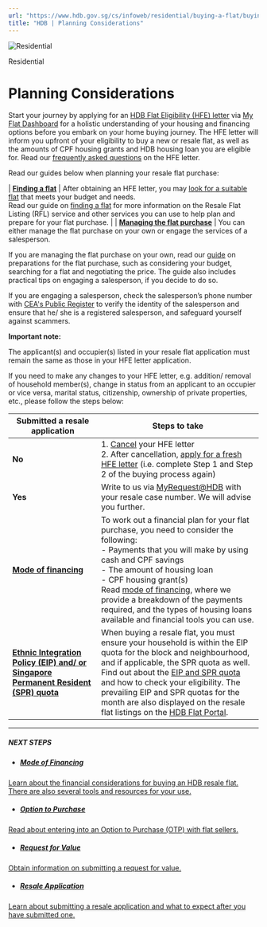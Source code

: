 ```yaml
---
url: "https://www.hdb.gov.sg/cs/infoweb/residential/buying-a-flat/buying-procedure-for-resale-flats/plan-source-and-contract/planning-considerations"
title: "HDB | Planning Considerations"
---
```


![Residential](https://www.hdb.gov.sg/cs/infoweb/-/media/HDBContent/Images/General/residential-masthead.jpg)

Residential


# Planning Considerations

Start your journey by applying for an [HDB Flat Eligibility (HFE) letter](https://www.hdb.gov.sg/cs/infoweb/residential/buying-a-flat/understanding-your-eligibility-and-housing-loan-options/application-for-an-hdb-flat-eligibility-hfe-letter) via [My Flat Dashboard](https://services2.hdb.gov.sg/web/bp28/TimeLine/my-flat-dashboard) for a holistic understanding of your housing and financing options before you embark on your home buying journey. The HFE letter will inform you upfront of your eligibility to buy a new or resale flat, as well as the amounts of CPF housing grants and HDB housing loan you are eligible for. Read our [frequently asked questions](https://www.hdb.gov.sg/cs/infoweb/hdb-flat-portal/HFE/get-help) on the HFE letter.

Read our guides below when planning your resale flat purchase:

| **[Finding a flat](https://www.hdb.gov.sg/cs/infoweb/residential/buying-a-flat/finding-a-flat?anchor=resale-flat)** | After obtaining an HFE letter, you may [look for a suitable flat](https://homes.hdb.gov.sg/home/finding-a-flat) that meets your budget and needs.<br>Read our guide on [finding a flat](https://www.hdb.gov.sg/cs/infoweb/residential/buying-a-flat/finding-a-flat?anchor=resale-flat) for more information on the Resale Flat Listing (RFL) service and other services you can use to help plan and prepare for your flat purchase. |
| **[Managing the flat purchase](https://www.hdb.gov.sg/cs/infoweb/residential/buying-a-flat/buying-procedure-for-resale-flats/plan-source-and-contract/planning-considerations/managing-the-flat-purchase)** | You can either manage the flat purchase on your own or engage the services of a salesperson.

If you are managing the flat purchase on your own, read our [guide](https://www.hdb.gov.sg/cs/infoweb/residential/buying-a-flat/buying-procedure-for-resale-flats/plan-source-and-contract/planning-considerations/managing-the-flat-purchase) on preparations for the flat purchase, such as considering your budget, searching for a flat and negotiating the price. The guide also includes practical tips on engaging a salesperson, if you decide to do so.

If you are engaging a salesperson, check the salesperson’s phone number with [CEA's Public Register](https://www.cea.gov.sg/aceas/public-register) to verify the identity of the salesperson and ensure that he/ she is a registered salesperson, and safeguard yourself against scammers.

**Important note:**

The applicant(s) and occupier(s) listed in your resale flat application must remain the same as those in your HFE letter application.

If you need to make any changes to your HFE letter, e.g. addition/ removal of household member(s), change in status from an applicant to an occupier or vice versa, marital status, citizenship, ownership of private properties, etc., please follow the steps below:

| Submitted a resale application | Steps to take |
| --- | --- |
| **No** | 1. [Cancel](https://services2.hdb.gov.sg/web/bp27/HFEeService/cancel) your HFE letter<br>2. After cancellation, [apply for a fresh HFE letter](https://services2.hdb.gov.sg/web/bp28/TimeLine/my-flat-dashboard) (i.e. complete Step 1 and Step 2 of the buying process again) |
| **Yes** | Write to us via [MyRequest@HDB](https://services2.hdb.gov.sg/webapp/BE15AWMyRequest/BE15PMain) with your resale case number. We will advise you further. | |
| **[Mode of financing](https://www.hdb.gov.sg/cs/infoweb/residential/buying-a-flat/buying-procedure-for-resale-flats/plan-source-and-contract/mode-of-financing)** | To work out a financial plan for your flat purchase, you need to consider the following:<br>- Payments that you will make by using cash and CPF savings<br>- The amount of housing loan<br>- CPF housing grant(s)<br>Read [mode of financing](https://www.hdb.gov.sg/cs/infoweb/residential/buying-a-flat/buying-procedure-for-resale-flats/plan-source-and-contract/mode-of-financing), where we provide a breakdown of the payments required, and the types of housing loans available and financial tools you can use. |
| **[Ethnic Integration Policy (EIP) and/ or Singapore Permanent Resident (SPR) quota](https://www.hdb.gov.sg/cs/infoweb/residential/buying-a-flat/buying-procedure-for-resale-flats/plan-source-and-contract/planning-considerations/eip-spr-quota)** | When buying a resale flat, you must ensure your household is within the EIP quota for the block and neighbourhood, and if applicable, the SPR quota as well.<br>Find out about the [EIP and SPR quota](https://www.hdb.gov.sg/cs/infoweb/residential/buying-a-flat/buying-procedure-for-resale-flats/plan-source-and-contract/planning-considerations/eip-spr-quota) and how to check your eligibility. The prevailing EIP and SPR quotas for the month are also displayed on the resale flat listings on the [HDB Flat Portal](https://homes.hdb.gov.sg/home/finding-a-flat). |

* * *

##### NEXT STEPS

- ##### [Mode of Financing](https://www.hdb.gov.sg/residential/buying-a-flat/buying-procedure-for-resale-flats/plan-source-and-contract/mode-of-financing)

[Learn about the financial considerations for buying an HDB resale flat. There are also several tools and resources for your use.](https://www.hdb.gov.sg/residential/buying-a-flat/buying-procedure-for-resale-flats/plan-source-and-contract/mode-of-financing)
- ##### [Option to Purchase](https://www.hdb.gov.sg/residential/buying-a-flat/buying-procedure-for-resale-flats/plan-source-and-contract/option-to-purchase)

[Read about entering into an Option to Purchase (OTP) with flat sellers.](https://www.hdb.gov.sg/residential/buying-a-flat/buying-procedure-for-resale-flats/plan-source-and-contract/option-to-purchase)
- ##### [Request for Value](https://www.hdb.gov.sg/residential/buying-a-flat/buying-procedure-for-resale-flats/plan-source-and-contract/request-for-value)

[Obtain information on submitting a request for value.](https://www.hdb.gov.sg/residential/buying-a-flat/buying-procedure-for-resale-flats/plan-source-and-contract/request-for-value)
- ##### [Resale Application](https://www.hdb.gov.sg/residential/buying-a-flat/buying-procedure-for-resale-flats/resale-application)

[Learn about submitting a resale application and what to expect after you have submitted one.](https://www.hdb.gov.sg/residential/buying-a-flat/buying-procedure-for-resale-flats/resale-application)